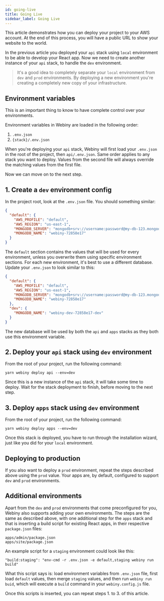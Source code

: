 ```yaml
---
id: going-live
title: Going Live
sidebar_label: Going Live
---
```


This article demonstrates how you can deploy your project to your AWS account. At the end of this process, you will have a public URL to show your website to the world.

In the previous article you deployed your `api` stack using `local` environment to be able to develop your React app.
Now we need to create another instance of your `api` stack, to handle the `dev` environment.

> It's a good idea to completely separate your `local` environment from `dev` and `prod` environments. By deploying a new environment you're creating a completely new copy of your infrastructure.

## Environment variables

This is an important thing to know to have complete control over your environments.

Environment variables in Webiny are loaded in the following order:

1. `.env.json`
2. `{stack}/.env.json`

When you're deploying your `api` stack, Webiny will first load your `.env.json` in the root of the project, then `api/.env.json`. Same order applies to any stack you want to deploy. Values from the second file will always override the matching values from the first file.

Now we can move on to the next step.

## 1. Create a `dev` environment config

In the project root, look at the `.env.json` file. You should something similar:

```json
{
  "default": {
    "AWS_PROFILE": "default",
    "AWS_REGION": "us-east-1",
    "MONGODB_SERVER": "mongodb+srv://username:password@my-db-123.mongodb.net/test?retryWrites=true",
    "MONGODB_NAME": "webiny-72858e17"
  }
}
```

The `default` section contains the values that will be used for every environment, unless you overwrite them using specific environment sections. For each new environment, it's best to use a different database. Update your `.env.json` to look similar to this:

```json
{
  "default": {
    "AWS_PROFILE": "default",
    "AWS_REGION": "us-east-1",
    "MONGODB_SERVER": "mongodb+srv://username:password@my-db-123.mongodb.net/test?retryWrites=true",
    "MONGODB_NAME": "webiny-72858e17"
  },
  "dev": {
    "MONGODB_NAME": "webiny-dev-72858e17-dev"
  }
}
```

The new database will be used by both the `api` and `apps` stacks as they both use this environment variable.

## 2. Deploy your `api` stack using `dev` environment

From the root of your project, run the following command:

```
yarn webiny deploy api --env=dev
```

Since this is a new instance of the `api` stack, it will take some time to deploy. Wait for the stack deployment to finish, before moving to the next step.

## 3. Deploy `apps` stack using `dev` environment

From the root of your project, run the following command:

```
yarn webiny deploy apps --env=dev
```

Once this stack is deployed, you have to run through the installation wizard, just like you did for your `local` environment.

## Deploying to production

If you also want to deploy a `prod` environment, repeat the steps described above using the `prod` value.
Your apps are, by default, configured to support `dev` and `prod` environments.

## Additional environments

Apart from the `dev` and `prod` environments that come preconfigured for you, Webiny also supports adding your own environments. The steps are the same as described above, with one additional step for the `apps` stack and that is inserting a build script for existing React apps, in their respective `package.json` files:

```
apps/admin/package.json
apps/site/package.json
```

An example script for a `staging` environment could look like this:

```
"build:staging": "env-cmd -r .env.json -e default,staging webiny run build"
```

What this script says is: load environment variables from `.env.json` file, first load `default` values, then merge `staging` values, and then run `webiny run buid`, which will execute a `build` command in your `webiny.config.js` file.

Once this scripts is inserted, you can repeat steps 1. to 3. of this article.
